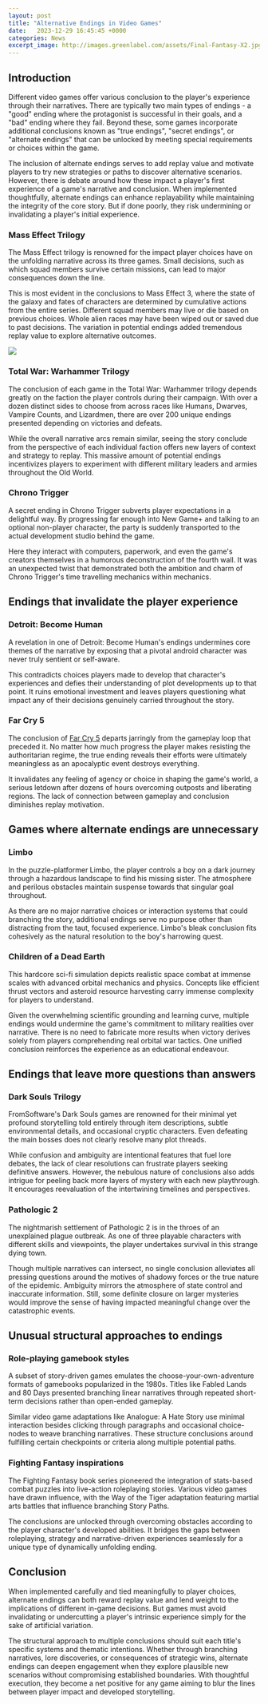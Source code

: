 ```yaml
---
layout: post
title: "Alternative Endings in Video Games"
date:   2023-12-29 16:45:45 +0000
categories: News
excerpt_image: http://images.greenlabel.com/assets/Final-Fantasy-X2.jpg
---
```

## Introduction

Different video games offer various conclusion to the player's experience through their narratives. There are typically two main types of endings - a "good" ending where the protagonist is successful in their goals, and a "bad" ending where they fail. Beyond these, some games incorporate additional conclusions known as "true endings", "secret endings", or "alternate endings" that can be unlocked by meeting special requirements or choices within the game.

The inclusion of alternate endings serves to add replay value and motivate players to try new strategies or paths to discover alternative scenarios. However, there is debate around how these impact a player's first experience of a game's narrative and conclusion. When implemented thoughtfully, alternate endings can enhance replayability while maintaining the integrity of the core story. But if done poorly, they risk undermining or invalidating a player's initial experience.

### Mass Effect Trilogy

The Mass Effect trilogy is renowned for the impact player choices have on the unfolding narrative across its three games. Small decisions, such as which squad members survive certain missions, can lead to major consequences down the line.

This is most evident in the conclusions to Mass Effect 3, where the state of the galaxy and fates of characters are determined by cumulative actions from the entire series. Different squad members may live or die based on previous choices. Whole alien races may have been wiped out or saved due to past decisions. The variation in potential endings added tremendous replay value to explore alternative outcomes.


![](http://images.greenlabel.com/assets/Final-Fantasy-X2.jpg)
### Total War: Warhammer Trilogy

The conclusion of each game in the Total War: Warhammer trilogy depends greatly on the faction the player controls during their campaign. With over a dozen distinct sides to choose from across races like Humans, Dwarves, Vampire Counts, and Lizardmen, there are over 200 unique endings presented depending on victories and defeats.

While the overall narrative arcs remain similar, seeing the story conclude from the perspective of each individual faction offers new layers of context and strategy to replay. This massive amount of potential endings incentivizes players to experiment with different military leaders and armies throughout the Old World.

### Chrono Trigger

A secret ending in Chrono Trigger subverts player expectations in a delightful way. By progressing far enough into New Game+ and talking to an optional non-player character, the party is suddenly transported to the actual development studio behind the game.

Here they interact with computers, paperwork, and even the game's creators themselves in a humorous deconstruction of the fourth wall. It was an unexpected twist that demonstrated both the ambition and charm of Chrono Trigger's time travelling mechanics within mechanics.

## Endings that invalidate the player experience

### Detroit: Become Human

A revelation in one of Detroit: Become Human's endings undermines core themes of the narrative by exposing that a pivotal android character was never truly sentient or self-aware.

This contradicts choices players made to develop that character's experiences and defies their understanding of plot developments up to that point. It ruins emotional investment and leaves players questioning what impact any of their decisions genuinely carried throughout the story.

### Far Cry 5

The conclusion of [Far Cry 5](https://wiki.mar.io.vn/en/Far_Cry_5) departs jarringly from the gameplay loop that preceded it. No matter how much progress the player makes resisting the authoritarian regime, the true ending reveals their efforts were ultimately meaningless as an apocalyptic event destroys everything.

It invalidates any feeling of agency or choice in shaping the game's world, a serious letdown after dozens of hours overcoming outposts and liberating regions. The lack of connection between gameplay and conclusion diminishes replay motivation.

## Games where alternate endings are unnecessary

### Limbo

In the puzzle-platformer Limbo, the player controls a boy on a dark journey through a hazardous landscape to find his missing sister. The atmosphere and perilous obstacles maintain suspense towards that singular goal throughout.

As there are no major narrative choices or interaction systems that could branching the story, additional endings serve no purpose other than distracting from the taut, focused experience. Limbo's bleak conclusion fits cohesively as the natural resolution to the boy's harrowing quest.

### Children of a Dead Earth

This hardcore sci-fi simulation depicts realistic space combat at immense scales with advanced orbital mechanics and physics. Concepts like efficient thrust vectors and asteroid resource harvesting carry immense complexity for players to understand.

Given the overwhelming scientific grounding and learning curve, multiple endings would undermine the game's commitment to military realities over narrative. There is no need to fabricate more results when victory derives solely from players comprehending real orbital war tactics. One unified conclusion reinforces the experience as an educational endeavour.

## Endings that leave more questions than answers

### Dark Souls Trilogy

FromSoftware's Dark Souls games are renowned for their minimal yet profound storytelling told entirely through item descriptions, subtle environmental details, and occasional cryptic characters. Even defeating the main bosses does not clearly resolve many plot threads.

While confusion and ambiguity are intentional features that fuel lore debates, the lack of clear resolutions can frustrate players seeking definitive answers. However, the nebulous nature of conclusions also adds intrigue for peeling back more layers of mystery with each new playthrough. It encourages reevaluation of the intertwining timelines and perspectives.

### Pathologic 2

The nightmarish settlement of Pathologic 2 is in the throes of an unexplained plague outbreak. As one of three playable characters with different skills and viewpoints, the player undertakes survival in this strange dying town.

Though multiple narratives can intersect, no single conclusion alleviates all pressing questions around the motives of shadowy forces or the true nature of the epidemic. Ambiguity mirrors the atmosphere of state control and inaccurate information. Still, some definite closure on larger mysteries would improve the sense of having impacted meaningful change over the catastrophic events.

## Unusual structural approaches to endings

### Role-playing gamebook styles

A subset of story-driven games emulates the choose-your-own-adventure formats of gamebooks popularized in the 1980s. Titles like Fabled Lands and 80 Days presented branching linear narratives through repeated short-term decisions rather than open-ended gameplay.

Similar video game adaptations like Analogue: A Hate Story use minimal interaction besides clicking through paragraphs and occasional choice-nodes to weave branching narratives. These structure conclusions around fulfilling certain checkpoints or criteria along multiple potential paths.

### Fighting Fantasy inspirations

The Fighting Fantasy book series pioneered the integration of stats-based combat puzzles into live-action roleplaying stories. Various video games have drawn influence, with the Way of the Tiger adaptation featuring martial arts battles that influence branching Story Paths.

The conclusions are unlocked through overcoming obstacles according to the player character's developed abilities. It bridges the gaps between roleplaying, strategy and narrative-driven experiences seamlessly for a unique type of dynamically unfolding ending.

## Conclusion

When implemented carefully and tied meaningfully to player choices, alternate endings can both reward replay value and lend weight to the implications of different in-game decisions. But games must avoid invalidating or undercutting a player's intrinsic experience simply for the sake of artificial variation.

The structural approach to multiple conclusions should suit each title's specific systems and thematic intentions. Whether through branching narratives, lore discoveries, or consequences of strategic wins, alternate endings can deepen engagement when they explore plausible new scenarios without compromising established boundaries. With thoughtful execution, they become a net positive for any game aiming to blur the lines between player impact and developed storytelling.

